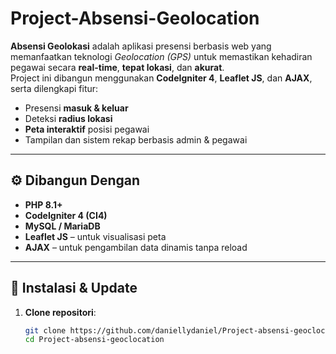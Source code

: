 # Project-Absensi-Geolocation

**Absensi Geolokasi** adalah aplikasi presensi berbasis web yang memanfaatkan teknologi *Geolocation (GPS)* untuk memastikan kehadiran pegawai secara **real-time**, **tepat lokasi**, dan **akurat**.  
Project ini dibangun menggunakan **CodeIgniter 4**, **Leaflet JS**, dan **AJAX**, serta dilengkapi fitur:

- Presensi **masuk & keluar**
- Deteksi **radius lokasi**
- **Peta interaktif** posisi pegawai
- Tampilan dan sistem rekap berbasis admin & pegawai

---

## ⚙️ Dibangun Dengan

- **PHP 8.1+**
- **CodeIgniter 4 (CI4)**
- **MySQL / MariaDB**
- **Leaflet JS** – untuk visualisasi peta
- **AJAX** – untuk pengambilan data dinamis tanpa reload

---

## 🚀 Instalasi & Update

1. **Clone repositori**:
   ```bash
   git clone https://github.com/daniellydaniel/Project-absensi-geoclocation.git
   cd Project-absensi-geoclocation
